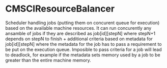 # CMSCIResourceBalancer
Scheduler handling jobs (putting them on concurent queue for execution) based on the available machine resources.
It can run concurently any ansamble of jobs if they are described as job[id][stepN] where stepN+1 depends on stepN to finish + additional criteria based on metadata for job[id][stepN] where the metadata for the job has to pass a requirement to be put on the execution queue.
Imposible to pass criteria for a job will lead to deadlock, for example if the metadata sets memory used by a job to be greater than the entire machine memory.
